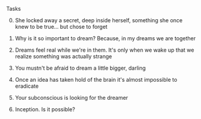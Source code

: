Tasks

0. She locked away a secret, deep inside herself, something she once knew to be true... but chose to forget 

1. Why is it so important to dream? Because, in my dreams we are together 

2. Dreams feel real while we're in them. It's only when we wake up that we realize something was actually strange 

3. You mustn't be afraid to dream a little bigger, darling

4. Once an idea has taken hold of the brain it's almost impossible to eradicate

5. Your subconscious is looking for the dreamer

6. Inception. Is it possible?


